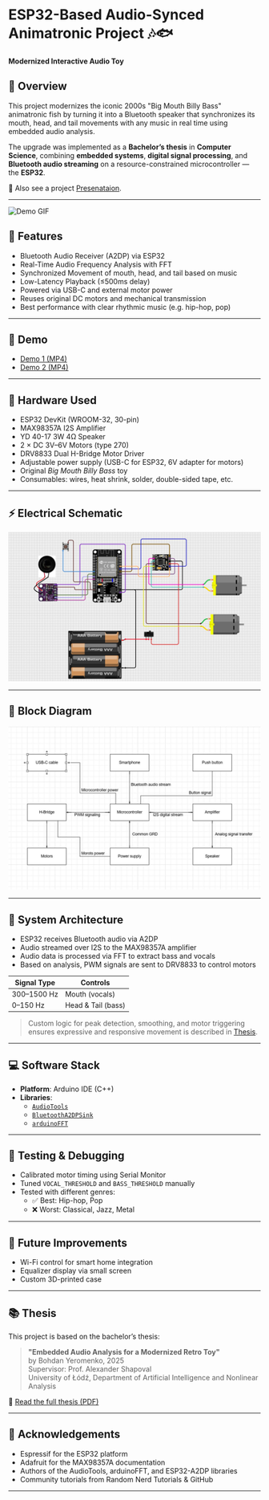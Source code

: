 # ESP32-Based Audio-Synced Animatronic Project 🎶🐟  
**Modernized Interactive Audio Toy**

## 🧠 Overview

This project modernizes the iconic 2000s "Big Mouth Billy Bass" animatronic fish by turning it into a Bluetooth speaker that synchronizes its mouth, head, and tail movements with any music in real time using embedded audio analysis.

The upgrade was implemented as a **Bachelor’s thesis** in **Computer Science**, combining **embedded systems**, **digital signal processing**, and **Bluetooth audio streaming** on a resource-constrained microcontroller — the **ESP32**.

📑 Also see a project [Presenataion](./docs/Presentation.pptx).

---
![Demo GIF](./media/demo3.gif)
## 🎯 Features

- Bluetooth Audio Receiver (A2DP) via ESP32  
- Real-Time Audio Frequency Analysis with FFT  
- Synchronized Movement of mouth, head, and tail based on music  
- Low-Latency Playback (≤500ms delay)  
- Powered via USB-C and external motor power  
- Reuses original DC motors and mechanical transmission  
- Best performance with clear rhythmic music (e.g. hip-hop, pop)  

---

## 🎥 Demo

- [Demo 1 (MP4)](./media/demo1.mp4)
- [Demo 2 (MP4)](./media/demo2.mp4)

---

## 🧰 Hardware Used

- ESP32 DevKit (WROOM-32, 30-pin)
- MAX98357A I2S Amplifier
- YD 40-17 3W 4Ω Speaker
- 2 × DC 3V–6V Motors (type 270)
- DRV8833 Dual H-Bridge Motor Driver
- Adjustable power supply (USB-C for ESP32, 6V adapter for motors)
- Original *Big Mouth Billy Bass* toy
- Consumables: wires, heat shrink, solder, double-sided tape, etc.

---


## ⚡ Electrical Schematic

![Electrical Schematic](./hardware/connectionDiagram.jpg)

---


## 🔧 Block Diagram

![Block Diagram](./docs/images/blockDiagram.jpg)

---

## 🧱 System Architecture

- ESP32 receives Bluetooth audio via A2DP
- Audio streamed over I2S to the MAX98357A amplifier
- Audio data is processed via FFT to extract bass and vocals
- Based on analysis, PWM signals are sent to DRV8833 to control motors

| Signal Type | Controls |
|-------------|----------|
| 300–1500 Hz | Mouth (vocals) |
| 0–150 Hz    | Head & Tail (bass) |

> Custom logic for peak detection, smoothing, and motor triggering ensures expressive and responsive movement is described in [Thesis](./docs/Thesis.pdf).

---

## 💻 Software Stack

- **Platform**: Arduino IDE (C++)
- **Libraries**:
  - [`AudioTools`](https://github.com/pschatzmann/arduino-audiotools)
  - [`BluetoothA2DPSink`](https://github.com/pschatzmann/ESP32-A2DP)
  - [`arduinoFFT`](https://github.com/kosme/arduinoFFT)

---

## 🧪 Testing & Debugging

- Calibrated motor timing using Serial Monitor
- Tuned `VOCAL_THRESHOLD` and `BASS_THRESHOLD` manually
- Tested with different genres:
  - ✅ Best: Hip-hop, Pop
  - ❌ Worst: Classical, Jazz, Metal

---

## 🚀 Future Improvements

- Wi-Fi control for smart home integration
- Equalizer display via small screen
- Custom 3D-printed case

---

## 📚 Thesis

This project is based on the bachelor’s thesis:

> **"Embedded Audio Analysis for a Modernized Retro Toy"**  
> by Bohdan Yeromenko, 2025  
> Supervisor: Prof. Alexander Shapoval  
> University of Łódź, Department of Artificial Intelligence and Nonlinear Analysis

📄 [Read the full thesis (PDF)](./docs/Thesis.pdf)

---


## 🤝 Acknowledgements

- Espressif for the ESP32 platform
- Adafruit for the MAX98357A documentation
- Authors of the AudioTools, arduinoFFT, and ESP32-A2DP libraries
- Community tutorials from Random Nerd Tutorials & GitHub

---
